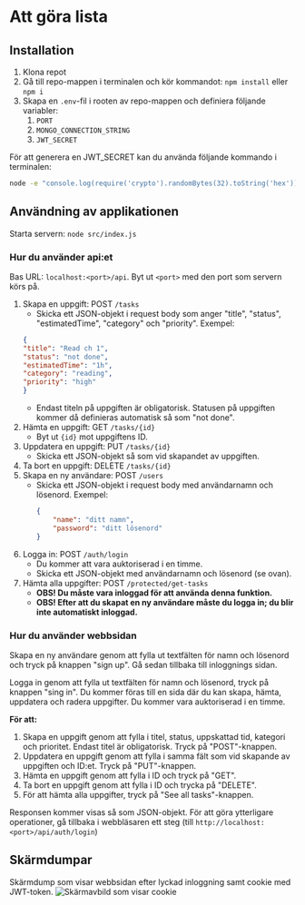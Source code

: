 # Att göra lista

## Installation

1. Klona repot
2. Gå till repo-mappen i terminalen och kör kommandot: `npm install` eller `npm i`
3. Skapa en `.env`-fil i rooten av repo-mappen och definiera följande variabler:
    1. `PORT`
    2. `MONGO_CONNECTION_STRING`
    3. `JWT_SECRET`

För att generera en JWT_SECRET kan du använda följande kommando i terminalen:
```bash
node -e "console.log(require('crypto').randomBytes(32).toString('hex'));"
```


## Användning av applikationen

Starta servern: `node src/index.js`

### Hur du använder api:et

Bas URL: `localhost:<port>/api`.
Byt ut `<port>` med den port som servern körs på.

1. Skapa en uppgift: POST `/tasks`
    - Skicka ett JSON-objekt i request body som anger "title", "status", "estimatedTime", "category" och "priority". Exempel:
    ```json
    {
    "title": "Read ch 1",
    "status": "not done",
    "estimatedTime": "1h",
    "category": "reading",
    "priority": "high"
    }
    ```
    - Endast titeln på uppgiften är obligatorisk. Statusen på uppgiften kommer då definieras automatisk så som "not done".
2. Hämta en uppgift: GET `/tasks/{id}`
    - Byt ut `{id}` mot uppgiftens ID.
3. Uppdatera en uppgift: PUT `/tasks/{id}`
    - Skicka ett JSON-objekt så som vid skapandet av uppgiften.
4. Ta bort en uppgift: DELETE `/tasks/{id}`
5. Skapa en ny användare: POST `/users`
    - Skicka ett JSON-objekt i request body med användarnamn och lösenord. Exempel:
      ```json
      {
          "name": "ditt namn",
          "password": "ditt lösenord"
      }
      ```
6. Logga in: POST `/auth/login`
    - Du kommer att vara auktoriserad i en timme.
    - Skicka ett JSON-objekt med användarnamn och lösenord (se ovan).
7. Hämta alla uppgifter: POST `/protected/get-tasks`
    - **OBS! Du måste vara inloggad för att använda denna funktion.**
    - **OBS! Efter att du skapat en ny användare måste du logga in; du blir inte automatiskt inloggad.**

### Hur du använder webbsidan

Skapa en ny användare genom att fylla ut textfälten för namn och lösenord och tryck på knappen "sign up". Gå sedan tillbaka till inloggnings sidan.

Logga in genom att fylla ut textfälten för namn och lösenord, tryck på knappen "sing in". Du kommer föras till en sida där du kan skapa, hämta, uppdatera och radera uppgifter. Du kommer vara auktoriserad i en timme.

**För att:**
1. Skapa en uppgift genom att fylla i titel, status, uppskattad tid, kategori och prioritet. Endast titel är obligatorisk. Tryck på "POST"-knappen.
2. Uppdatera en uppgift genom att fylla i samma fält som vid skapande av uppgiften och ID:et. Tryck på "PUT"-knappen.
3. Hämta en uppgift genom att fylla i ID och tryck på "GET".
4. Ta bort en uppgift genom att fylla i ID och trycka på "DELETE".
5. För att hämta alla uppgifter, tryck på "See all tasks"-knappen.

Responsen kommer visas så som JSON-objekt. För att göra ytterligare operationer, gå tillbaka i webbläsaren ett steg (till `http://localhost:<port>/api/auth/login`)

## Skärmdumpar
Skärmdump som visar webbsidan efter lyckad inloggning samt cookie med JWT-token.
![Skärmavbild som visar cookie](screenshoots/Skärmavbild%202024-12-18%20kl.%2020.58.36.png)
